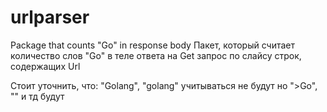 # urlparser
Package that counts "Go" in response body
Пакет, который считает количество слов "Go" в теле ответа на Get запрос по слайсу строк, содержащих Url

Стоит уточнить, что:
"Golang", "golang" учитываться не будут
но ">Go", "<Go>" и тд будут
